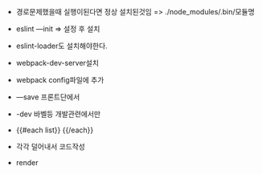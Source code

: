 + 경로문제했을때 실행이된다면 정상 설치된것임 =>  ./node_modules/.bin/모듈명
+ eslint —init => 설정 후 설치
+ eslint-loader도 설치해야한다.
+ webpack-dev-server설치
+ webpack config파일에 추가
+ —save 프론트단에서
+ -dev 바벨등 개발관련에서만
+ {{#each list}}  {{/each}}







+ 각각 덜어내서 코드작성
+ render